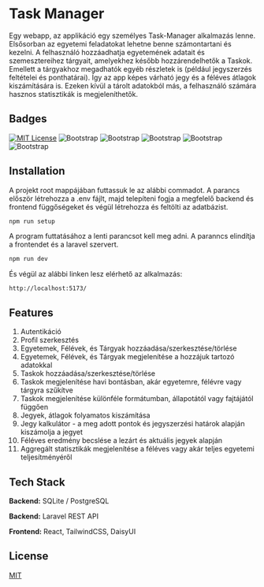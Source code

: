 # Task Manager

Egy webapp, az applikáció egy személyes Task-Manager alkalmazás lenne. Elsősorban az egyetemi feladatokat lehetne benne számontartani és kezelni. A felhasználó hozzáadhatja egyetemének adatait és szemesztereihez tárgyait, amelyekhez később hozzárendelhetők a Taskok. Emellett a tárgyakhoz megadhatók egyéb részletek is (például jegyszerzés feltételei és ponthatárai). Így az app képes várható jegy és a féléves átlagok kiszámítására is. Ezeken kívül a tárolt adatokból más, a felhasználó számára hasznos statisztikák is megjeleníthetők.

## Badges

[![MIT License](https://img.shields.io/badge/License-MIT-green.svg)](https://choosealicense.com/licenses/mit/) ![Bootstrap](https://img.shields.io/badge/-Typescript-05122A?style=flat&logo=Typescript&color=72b9ab) ![Bootstrap](https://img.shields.io/badge/-React-05122A?style=flat&logo=React&color=72b9ab) ![Bootstrap](https://img.shields.io/badge/-Tailwind-05122A?style=flat&logo=Tailwind&color=72b9ab) ![Bootstrap](https://img.shields.io/badge/-Vite-05122A?style=flat&logo=Vite&color=72b9ab) ![Bootstrap](https://img.shields.io/badge/-Visual%20Studio%20Code-05122A?style=flat&logo=Visual-Studio-Code&color=72b9ab)

## Installation

A projekt root mappájában futtassuk le az alábbi commadot. A parancs először létrehozza a .env fájlt, majd telepíteni fogja a megfelelő backend és frontend függőségeket és végül létrehozza és feltölti az adatbázist.

```bash
npm run setup
```

A program futtatásához a lenti parancsot kell meg adni. A paranncs elindítja a frontendet és a laravel szervert.

```bash
npm run dev
```

És végül az alábbi linken lesz elérhető az alkalmazás:

```http
http://localhost:5173/
```

## Features

1. Autentikáció
2. Profil szerkesztés
3. Egyetemek, Félévek, és Tárgyak hozzáadása/szerkesztése/törlése
4. Egyetemek, Félévek, és Tárgyak megjelenítése a hozzájuk tartozó adatokkal
5. Taskok hozzáadása/szerkesztése/törlése
6. Taskok megjelenítése havi bontásban, akár egyetemre, félévre vagy tárgyra szűkítve
7. Taskok megjelenítése különféle formátumban, állapotától vagy fajtájától függően
8. Jegyek, átlagok folyamatos kiszámítása
9. Jegy kalkulátor - a meg adott pontok és jegyszerzési határok alapján kiszámolja a jegyet
10. Féléves eredmény becslése a lezárt és aktuális jegyek alapján
11. Aggregált statisztikák megjelenítése a féléves vagy akár teljes egyetemi teljesítményéről

## Tech Stack

**Backend:** SQLite / PostgreSQL

**Backend:** Laravel REST API

**Frontend:** React, TailwindCSS, DaisyUI

## License

[MIT](https://choosealicense.com/licenses/mit/)
